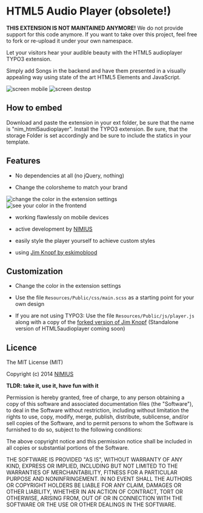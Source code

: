 HTML5 Audio Player (obsolete!)
==============================

**THIS EXTENSION IS NOT MAINTAINED ANYMORE!** We do not provide support for this code anymore. If you want to take over this project, feel free to fork or re-upload it under your own namespace.

Let your visitors hear your audible beauty with the HTML5 audioplayer TYPO3 extension.

Simply add Songs in the backend and have them presented in a visually appealing way using state of the art HTML5 Elements and JavaScript.

![screen mobile](README_files/screen_mobile.png)
![screen destop](README_files/screen1.png)

How to embed
------------
Download and paste the extension in your ext folder, be sure that the name is "nim_html5audioplayer". Install the TYPO3 extension. Be sure, that the storage Folder is set accordingly and be sure to include the statics in your template.

Features
--------

- No dependencies at all (no jQuery, nothing)

- Change the colorsheme to match your brand

![change the color in the extension settings](README_files/color_backend.png) ![see your color in the frontend](README_files/color_frontend.png)

- working flawlessly on mobile devices

- active development by [NIMIUS](http://nimius.net)

- easily style the player yourself to achieve custom styles

- using [Jim Knopf by eskimoblood](https://github.com/eskimoblood/jim-knopf)

Customization
-------------

- Change the color in the extension settings

- Use the file `Resources/Public/css/main.scss` as a starting point for your own design

- If you are not using TYPO3: Use the file `Resources/Public/js/player.js` along with a copy of the [forked version of Jim Knopf](https://github.com/thephpjo/jim-knopf) (Standalone version of HTML5audioplayer coming soon)

Licence
-------

The MIT License (MIT)

Copyright (c) 2014 [NIMIUS](http://nimius.net)

__TLDR: take it, use it, have fun with it__

Permission is hereby granted, free of charge, to any person obtaining a copy
of this software and associated documentation files (the "Software"), to deal
in the Software without restriction, including without limitation the rights
to use, copy, modify, merge, publish, distribute, sublicense, and/or sell
copies of the Software, and to permit persons to whom the Software is
furnished to do so, subject to the following conditions:

The above copyright notice and this permission notice shall be included in
all copies or substantial portions of the Software.

THE SOFTWARE IS PROVIDED "AS IS", WITHOUT WARRANTY OF ANY KIND, EXPRESS OR
IMPLIED, INCLUDING BUT NOT LIMITED TO THE WARRANTIES OF MERCHANTABILITY,
FITNESS FOR A PARTICULAR PURPOSE AND NONINFRINGEMENT. IN NO EVENT SHALL THE
AUTHORS OR COPYRIGHT HOLDERS BE LIABLE FOR ANY CLAIM, DAMAGES OR OTHER
LIABILITY, WHETHER IN AN ACTION OF CONTRACT, TORT OR OTHERWISE, ARISING FROM,
OUT OF OR IN CONNECTION WITH THE SOFTWARE OR THE USE OR OTHER DEALINGS IN
THE SOFTWARE.
